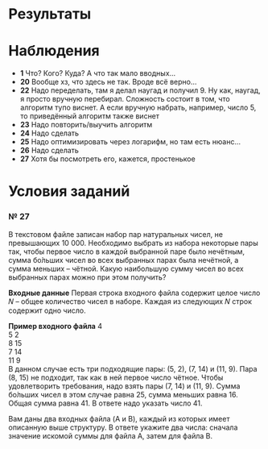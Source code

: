 # Результаты

# Наблюдения
* **1** Что? Кого? Куда? А что так мало вводных...
* **20** Вообще хз, что здесь не так. Вроде всё верно...  
* **22** Надо переделать, там я делал наугад и получил 9. Ну как, наугад, я просто вручную перебирал.
Сложность состоит в том, что алгоритм тупо виснет. А если вручную набрать, например, число 5, то приведённый алгоритм также виснет  
* **23** Надо повторить/выучить алгоритм  
* **24** Надо сделать  
* **25** Надо оптимизировать через логарифм, но там есть нюанс...  
* **26** Надо сделать  
* **27** Хотя бы посмотреть его, кажется, простенькое  

# Условия заданий
### № 27

В текстовом файле записан набор пар натуральных чисел, не превышающих 10 000. Необходимо выбрать из набора некоторые пары так, чтобы первое число в каждой выбранной паре было нечётным, сумма бо́льших чисел во всех выбранных парах была нечётной, а сумма меньших – чётной. Какую наибольшую сумму чисел во всех выбранных парах можно при этом получить?

**Входные данные**
Первая строка входного файла содержит целое число 𝑁 – общее количество чисел в наборе. Каждая из следующих 𝑁 строк содержит одно число.

**Пример входного файла**
4  
5 2  
8 15  
7 14  
11 9  
В данном случае есть три подходящие пары: (5, 2), (7, 14) и (11, 9). Пара (8, 15) не подходит, так как в ней первое число чётное. Чтобы удовлетворить требования, надо взять пары (7, 14) и (11, 9). Сумма бо́льших чисел в этом случае равна 25, сумма меньших равна 16. Общая сумма равна 41. В ответе надо указать число 41.

Вам даны два входных файла (A и B), каждый из которых имеет описанную выше структуру. В ответе укажите два числа: сначала значение искомой суммы для файла A, затем для файла B.
